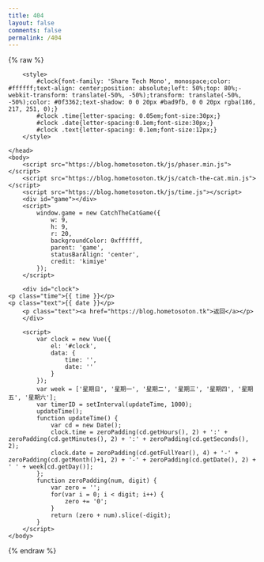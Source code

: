 ```yaml
---
title: 404
layout: false
comments: false
permalink: /404
---
```

<!DOCTYPE html>
{% raw %}
<html>
	<head><meta name="generator" content="Hexo 3.9.0">
		<meta charset="UTF-8">
		<title>404 Not Found：该页无法显示</title>
		<style>
			#game {
				width: 100%;
				margin-top: 32px;
				text-align: center;
			}
			#msg {
				width: 100%;
				text-align: center;
				font-size: 70px;
				font-family: PingFang SC, Helvetica Neue, Hiragino Sans GB, Segoe UI, Microsoft YaHei, sans-serif
				font-weight: bold;
				color: #4f565f;
			}
		</style>

		<style>
			#clock{font-family: 'Share Tech Mono', monospace;color: #ffffff;text-align: center;position: absolute;left: 50%;top: 80%;-webkit-transform: translate(-50%, -50%);transform: translate(-50%, -50%);color: #0f3362;text-shadow: 0 0 20px #bad9fb, 0 0 20px rgba(186, 217, 251, 0);}
			#clock .time{letter-spacing: 0.05em;font-size:30px;}
			#clock .date{letter-spacing:0.1em;font-size:30px;}
			#clock .text{letter-spacing: 0.1em;font-size:12px;}
		</style>

	</head>
	<body>
		<script src="https://blog.hometosoton.tk/js/phaser.min.js"></script>
		<script src="https://blog.hometosoton.tk/js/catch-the-cat.min.js"></script>
		<script src="https://blog.hometosoton.tk/js/time.js"></script>
		<div id="game"></div>
		<script>
			window.game = new CatchTheCatGame({
				w: 9,
				h: 9,
				r: 20,
				backgroundColor: 0xffffff,
				parent: 'game',
				statusBarAlign: 'center',
				credit: 'kimiye'
			});
		</script>

		<div id="clock">
    <p class="time">{{ time }}</p>
    <p class="text">{{ date }}</p>
		<p class="text"><a href="https://blog.hometosoton.tk">返回</a></p>
		</div>

		<script>
			var clock = new Vue({
			    el: '#clock',
			    data: {
			        time: '',
			        date: ''
			    }
			});
			var week = ['星期日', '星期一', '星期二', '星期三', '星期四', '星期五', '星期六'];
			var timerID = setInterval(updateTime, 1000);
			updateTime();
			function updateTime() {
			    var cd = new Date();
			    clock.time = zeroPadding(cd.getHours(), 2) + ':' + zeroPadding(cd.getMinutes(), 2) + ':' + zeroPadding(cd.getSeconds(), 2);
			    clock.date = zeroPadding(cd.getFullYear(), 4) + '-' + zeroPadding(cd.getMonth()+1, 2) + '-' + zeroPadding(cd.getDate(), 2) + ' ' + week[cd.getDay()];
			};
			function zeroPadding(num, digit) {
			    var zero = '';
			    for(var i = 0; i < digit; i++) {
			        zero += '0';
			    }
			    return (zero + num).slice(-digit);
			}
		</script>
	</body>
</html>
{% endraw %}
